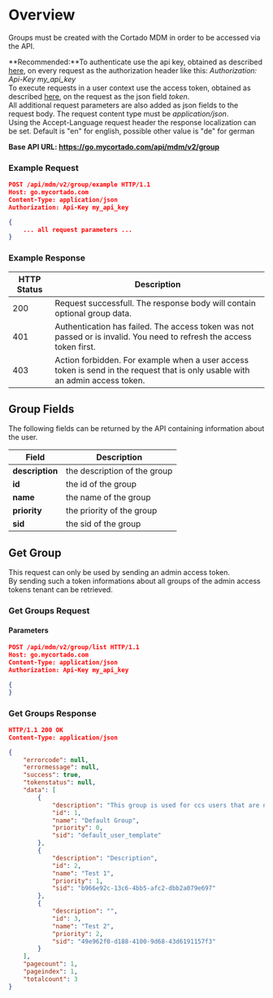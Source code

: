 # Overview
Groups must be created with the Cortado MDM in order to be accessed via the API.

**Recommended:**To authenticate use the api key, obtained as described [here](auth.md), on every request as the authorization header like this: *Authorization: Api-Key my_api_key*<br>
To execute requests in a user context use the access token, obtained as described [here](auth.md), on the request as the json field *token*.<br>
All additional request parameters are also added as json fields to the request body. The request content type must be *application/json*.<br>
Using the Accept-Language request header the response localization can be set. Default is "en" for english, possible other value is "de" for german

**Base API URL: https://go.mycortado.com/api/mdm/v2/group**

### Example Request

```json
POST /api/mdm/v2/group/example HTTP/1.1
Host: go.mycortado.com
Content-Type: application/json
Authorization: Api-Key my_api_key

{
    ... all request parameters ...
}
```

### Example Response

| HTTP Status | Description |
| ------------ | ------------ |
| 200 | Request successfull. The response body will contain optional group data. |
| 401 | Authentication has failed. The access token was not passed or is invalid. You need to refresh the access token first. |
| 403 | Action forbidden. For example when a user access token is send in the request that is only usable with an admin access token. |

## Group Fields

The following fields can be returned by the API containing information about the user.

| Field | Description |
| ------------ | ------------ |
| **description** | the description of the group |
| **id** | the id of the group |
| **name** | the name of the group |
| **priority** | the priority of the group |
| **sid** | the sid of the group |

## Get Group
This request can only be used by sending an admin access token.<br>
By sending such a token informations about all groups of the admin access tokens tenant can be retrieved.

### Get Groups Request

#### Parameters

```json
POST /api/mdm/v2/group/list HTTP/1.1
Host: go.mycortado.com
Content-Type: application/json
Authorization: Api-Key my_api_key

{
}
```

### Get Groups Response

```json
HTTP/1.1 200 OK
Content-Type: application/json

{
    "errorcode": null,
    "errormessage": null,
    "success": true,
    "tokenstatus": null,
    "data": [
        {
            "description": "This group is used for ccs users that are not in a managed active directory group.",
            "id": 1,
            "name": "Default Group",
            "priority": 0,
            "sid": "default_user_template"
        },
        {
            "description": "Description",
            "id": 2,
            "name": "Test 1",
            "priority": 1,
            "sid": "b966e92c-13c6-4bb5-afc2-dbb2a079e697"
        },
        {
            "description": "",
            "id": 3,
            "name": "Test 2",
            "priority": 2,
            "sid": "49e962f0-d188-4100-9d68-43d6191157f3"
        }
    ],
    "pagecount": 1,
    "pageindex": 1,
    "totalcount": 3
}
```